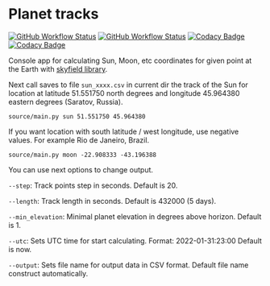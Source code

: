 # Planet tracks
[![GitHub Workflow Status](https://img.shields.io/github/workflow/status/vb64/planet_tracks/pep257?label=Pep257&style=plastic)](https://github.com/vb64/planet_tracks/actions?query=workflow%3A%22pep257%22)
[![GitHub Workflow Status](https://img.shields.io/github/workflow/status/vb64/planet_tracks/tests?label=Python%203.7-3.10&style=plastic)](https://github.com/vb64/planet_tracks/actions?query=workflow%3A%22tests%22)
[![Codacy Badge](https://app.codacy.com/project/badge/Grade/3829500c25364fd6ba18ed025d0f1be5)](https://www.codacy.com/gh/vb64/planet_tracks/dashboard?utm_source=github.com&amp;utm_medium=referral&amp;utm_content=vb64/planet_tracks&amp;utm_campaign=Badge_Grade)
[![Codacy Badge](https://app.codacy.com/project/badge/Coverage/3829500c25364fd6ba18ed025d0f1be5)](https://www.codacy.com/gh/vb64/planet_tracks/dashboard?utm_source=github.com&utm_medium=referral&utm_content=vb64/planet_tracks&utm_campaign=Badge_Coverage)

Console app for calculating Sun, Moon, etc coordinates for given point at the Earth with [skyfield library](https://github.com/skyfielders/python-skyfield/).

Next call saves to file `sun_xxxx.csv` in current dir the track of the Sun for location at latitude 51.551750 north degrees and longitude 45.964380 eastern degrees (Saratov, Russia).

```
source/main.py sun 51.551750 45.964380
```

If you want location with south latitude / west longitude, use negative values. For example Rio de Janeiro, Brazil.

```
source/main.py moon -22.908333 -43.196388
```

You can use next options to change output.

`--step`: Track points step in seconds. Default is 20.

`--length`: Track length in seconds. Default is 432000 (5 days).

`--min_elevation`: Minimal planet elevation in degrees above horizon. Default is 1.

`--utc`: Sets UTC time for start calculating. Format: 2022-01-31:23:00 Default is now.

`--output`: Sets file name for output data in CSV format. Default file name construct automatically.
